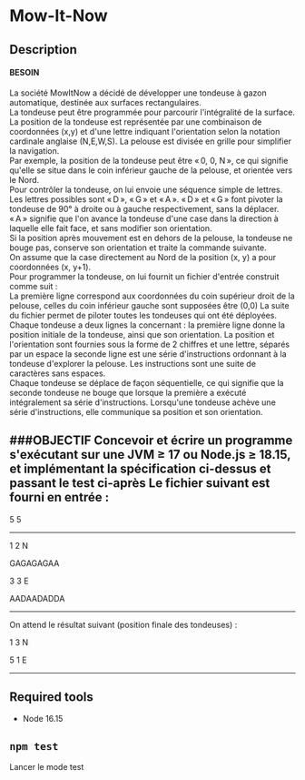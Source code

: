 # Mow-It-Now

## Description
#### BESOIN
La société MowItNow a décidé de développer une tondeuse à gazon automatique, destinée aux surfaces rectangulaires.<br />
La tondeuse peut être programmée pour parcourir l'intégralité de la surface. La position de la tondeuse est représentée par une combinaison de coordonnées (x,y) et d'une lettre indiquant l'orientation selon la notation cardinale anglaise (N,E,W,S). La pelouse est divisée en grille pour simplifier la navigation.<br />
Par exemple, la position de la tondeuse peut être « 0, 0, N », ce qui signifie qu'elle se situe dans le coin inférieur gauche de la pelouse, et orientée vers le Nord.<br />
Pour contrôler la tondeuse, on lui envoie une séquence simple de lettres. Les lettres possibles sont « D », « G » et « A ». « D » et « G » font pivoter la tondeuse de 90° à droite ou à gauche respectivement, sans la déplacer. « A » signifie que l'on avance la tondeuse d'une case dans la direction à laquelle elle fait face, et sans modifier son orientation.<br />
Si la position après mouvement est en dehors de la pelouse, la tondeuse ne bouge pas, conserve son orientation et traite la commande suivante.<br />
On assume que la case directement au Nord de la position (x, y) a pour coordonnées (x, y+1).<br />
Pour programmer la tondeuse, on lui fournit un fichier d'entrée construit comme suit :<br />
La première ligne correspond aux coordonnées du coin supérieur droit de la pelouse, celles du coin inférieur gauche sont supposées être (0,0)
La suite du fichier permet de piloter toutes les tondeuses qui ont été déployées.<br />
Chaque tondeuse a deux lignes la concernant :
la première ligne donne la position initiale de la tondeuse, ainsi que son orientation. La position et l'orientation sont fournies sous la forme de 2 chiffres et une lettre, séparés par un espace
la seconde ligne est une série d'instructions ordonnant à la tondeuse d'explorer la pelouse. Les instructions sont une suite de caractères sans espaces.<br />
Chaque tondeuse se déplace de façon séquentielle, ce qui signifie que la seconde tondeuse ne bouge que lorsque la première a exécuté intégralement sa série d'instructions.
Lorsqu'une tondeuse achève une série d'instructions, elle communique sa position et son orientation.

###OBJECTIF
Concevoir et écrire un programme s'exécutant sur une JVM ≥ 17 ou Node.js ≥ 18.15, et implémentant la spécification ci-dessus et passant le test ci-après
Le fichier suivant est fourni en entrée :
---------
5 5

--------
1 2 N

GAGAGAGAA

3 3 E

AADAADADDA

--------
On attend le résultat suivant (position finale des tondeuses) :

1 3 N

5 1 E

------

## Required tools

- Node 16.15

## `npm test`
Lancer le mode test

